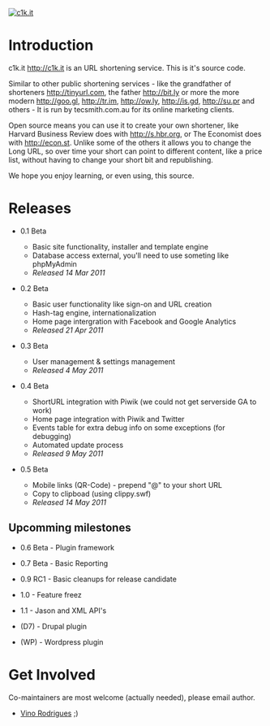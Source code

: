 [![c1k.it](http://c1k.it/images/logo2.png)](http://c1k.it)


# Introduction

c1k.it <http://c1k.it> is an URL shortening service.  This is it's source code.

Similar to other public shortening services - like the grandfather of shorteners
<http://tinyurl.com>, the father <http://bit.ly> or more the more modern
<http://goo.gl>, <http://tr.im>, <http://ow.ly>, <http://is.gd>, <http://su.pr>
and others - It is run by tecsmith.com.au for its online marketing clients.

Open source means you can use it to create your own shortener, like Harvard
Business Review does with <http://s.hbr.org>, or The Economist does with
<http://econ.st>.  Unlike some of the others it allows you to change the Long
URL, so over time your short can point to different content, like a price list,
without having to change your short bit and republishing.

We hope you enjoy learning, or even using, this source.


# Releases

* 0.1 Beta
	* Basic site functionality, installer and template engine
	* Database access external, you'll need to use someting like phpMyAdmin
	* _Released 14 Mar 2011_
        
* 0.2 Beta
	* Basic user functionality like sign-on and URL creation
	* Hash-tag engine, internationalization
	* Home page intergration with Facebook and Google Analytics
	* _Released 21 Apr 2011_
           
* 0.3 Beta
	* User management & settings management
	* _Released 4 May 2011_
           
* 0.4 Beta
	* ShortURL integration with Piwik (we could not get serverside GA to work)
	* Home page integration with Piwik and Twitter
	* Events table for extra debug info on some exceptions (for debugging)
	* Automated update process
	* _Released 9 May 2011_

* 0.5 Beta
	* Mobile links (QR-Code) - prepend "@" to your short URL
	* Copy to clipboad (using clippy.swf)
	* _Released 14 May 2011_


## Upcomming milestones

* 0.6 Beta - Plugin framework

* 0.7 Beta - Basic Reporting

* 0.9 RC1 - Basic cleanups for release candidate

* 1.0 - Feature freez

* 1.1 - Jason and XML API's

* (D7) - Drupal plugin

* (WP) - Wordpress plugin


# Get Involved

Co-maintainers are most welcome (actually needed), please email author.

- [Vino Rodrigues](http://vinorodrigues.com) ;)
